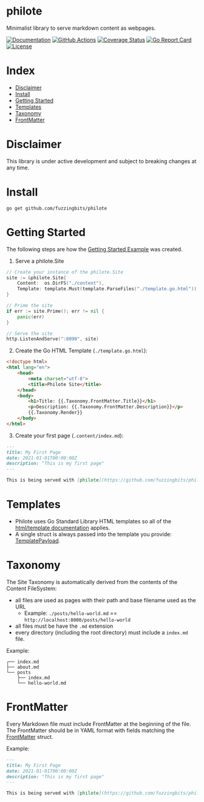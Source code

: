# philote

Minimalist library to serve markdown content as webpages.

[![Documentation](https://godoc.org/github.com/fuzzingbits/philote?status.svg)](https://pkg.go.dev/github.com/fuzzingbits/philote)
[![GitHub Actions](https://github.com/fuzzingbits/philote/workflows/Main/badge.svg)](https://github.com/fuzzingbits/philote/actions)
[![Coverage Status](https://coveralls.io/repos/github/fuzzingbits/philote/badge.svg?branch=main)](https://coveralls.io/github/fuzzingbits/philote?branch=main)
[![Go Report Card](https://goreportcard.com/badge/github.com/fuzzingbits/philote)](https://goreportcard.com/report/github.com/fuzzingbits/philote)
[![License](https://img.shields.io/github/license/fuzzingbits/philote)](https://github.com/fuzzingbits/philote/blob/main/LICENSE)

# Index
- [Disclaimer](#disclaimer)
- [Install](#install)
- [Getting Started](#getting-started)
- [Templates](#templates)
- [Taxonomy](#taxonomy)
- [FrontMatter](#frontmatter)

# Disclaimer

This library is under active development and subject to breaking changes at any time.

# Install
```
go get github.com/fuzzingbits/philote
```

# Getting Started

The following steps are how the [Getting Started Example](examples/getting-started) was created.

1. Serve a philote.Site
```go
// Create your instance of the philote.Site
site := &philote.Site{
    Content:  os.DirFS("./content"),
    Template: template.Must(template.ParseFiles("./template.go.html")),
}

// Prime the site
if err := site.Prime(); err != nil {
    panic(err)
}

// Serve the site
http.ListenAndServe(":8090", site)
```
2. Create the Go HTML Template (`./template.go.html`):
```html
<!doctype html>
<html lang="en">
	<head>
		<meta charset="utf-8">
		<title>Philote Site</title>
	</head>
	<body>
		<h1>Title: {{.Taxonomy.FrontMatter.Title}}</h1>
		<p>Description: {{.Taxonomy.FrontMatter.Description}}</p>
		{{.Taxonomy.Render}}
	</body>
</html>
```
3. Create your first page (`.content/index.md`):
```md
---
title: My First Page
date: 2021-01-01T00:00:00Z
description: "This is my first page"
---

This is being served with [philote](https://github.com/fuzzingbits/philote).
```

# Templates

- Philote uses Go Standard Library HTML templates so all of the [html/template documentation](https://golang.org/pkg/html/template/) applies.
- A single struct is always passed into the template you provide: [TemplatePayload](https://pkg.go.dev/github.com/fuzzingbits/philote#TemplatePayload).

# Taxonomy

The Site Taxonomy is automatically derived from the contents of the Content FileSystem:
- all files are used as pages with their path and base filename used as the URL
	- Example: `./posts/hello-world.md` == `http://localhost:8000/posts/hello-world`
- all files must be have the `.md` extension
- every directory (including the root directory) must include a `index.md` file.

Example:
```
┌── index.md
├── about.md
└── posts
    ├── index.md
    └── hello-world.md
```

# FrontMatter

Every Markdown file must include FrontMatter at the beginning of the file. The FrontMatter should be in YAML format with fields matching the [FrontMatter](https://pkg.go.dev/github.com/fuzzingbits/philote#FrontMatter) struct.

Example:
```md
---
title: My First Page
date: 2021-01-01T00:00:00Z
description: "This is my first page"
---

This is being served with [philote](https://github.com/fuzzingbits/philote).
```
